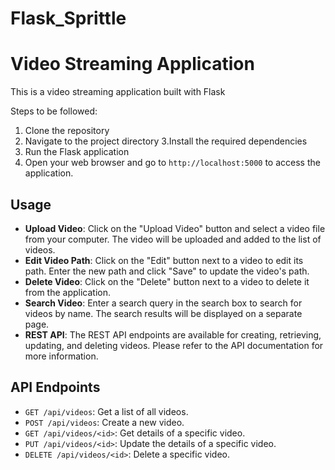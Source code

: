# Flask_Sprittle

# Video Streaming Application

This is a video streaming application built with Flask


Steps to be followed:

1. Clone the repository
2. Navigate to the project directory
3.Install the required dependencies
4. Run the Flask application
5. Open your web browser and go to `http://localhost:5000` to access the application.

## Usage

- **Upload Video**: Click on the "Upload Video" button and select a video file from your computer. The video will be uploaded and added to the list of videos.
- **Edit Video Path**: Click on the "Edit" button next to a video to edit its path. Enter the new path and click "Save" to update the video's path.
- **Delete Video**: Click on the "Delete" button next to a video to delete it from the application.
- **Search Video**: Enter a search query in the search box to search for videos by name. The search results will be displayed on a separate page.
- **REST API**: The REST API endpoints are available for creating, retrieving, updating, and deleting videos. Please refer to the API documentation for more information.

## API Endpoints

- `GET /api/videos`: Get a list of all videos.
- `POST /api/videos`: Create a new video.
- `GET /api/videos/<id>`: Get details of a specific video.
- `PUT /api/videos/<id>`: Update the details of a specific video.
- `DELETE /api/videos/<id>`: Delete a specific video.








